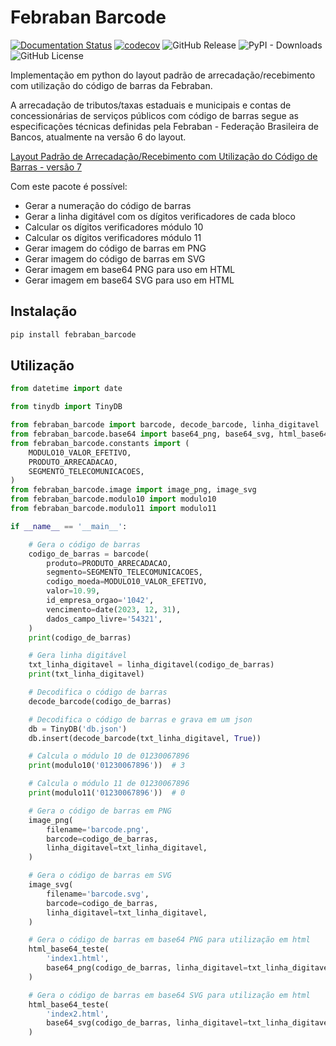 # Febraban Barcode

[![Documentation Status](https://readthedocs.org/projects/febraban-barcode/badge/?version=stable)](https://febraban-barcode.readthedocs.io/pt_BR/stable/?badge=stable)
[![codecov](https://codecov.io/gh/WilliamSampaio/febraban_barcode/graph/badge.svg?token=7E3X541UUR)](https://codecov.io/gh/WilliamSampaio/febraban_barcode)
![GitHub Release](https://img.shields.io/github/v/release/WilliamSampaio/febraban_barcode)
![PyPI - Downloads](https://img.shields.io/pypi/dm/febraban_barcode)
![GitHub License](https://img.shields.io/github/license/WilliamSampaio/febraban_barcode)

Implementação em python do layout padrão de arrecadação/recebimento com utilização do código de barras da Febraban.

A arrecadação de tributos/taxas estaduais e municipais e contas de concessionárias de serviços públicos com código de barras segue as especificações técnicas definidas pela Febraban - Federação Brasileira de Bancos, atualmente na versão 6 do layout.

[Layout Padrão de Arrecadação/Recebimento com Utilização do Código de Barras - versão 7](https://portal.febraban.org.br/pagina/3327/33/pt-br/layout-codigo-barras)

Com este pacote é possível:

* Gerar a numeração do código de barras
* Gerar a linha digitável com os dígitos verificadores de cada bloco
* Calcular os dígitos verificadores módulo 10
* Calcular os dígitos verificadores módulo 11
* Gerar imagem do código de barras em PNG
* Gerar imagem do código de barras em SVG
* Gerar imagem em base64 PNG para uso em HTML
* Gerar imagem em base64 SVG para uso em HTML

## Instalação

```bash
pip install febraban_barcode
```

## Utilização

```python
from datetime import date

from tinydb import TinyDB

from febraban_barcode import barcode, decode_barcode, linha_digitavel
from febraban_barcode.base64 import base64_png, base64_svg, html_base64_teste
from febraban_barcode.constants import (
    MODULO10_VALOR_EFETIVO,
    PRODUTO_ARRECADACAO,
    SEGMENTO_TELECOMUNICACOES,
)
from febraban_barcode.image import image_png, image_svg
from febraban_barcode.modulo10 import modulo10
from febraban_barcode.modulo11 import modulo11

if __name__ == '__main__':

    # Gera o código de barras
    codigo_de_barras = barcode(
        produto=PRODUTO_ARRECADACAO,
        segmento=SEGMENTO_TELECOMUNICACOES,
        codigo_moeda=MODULO10_VALOR_EFETIVO,
        valor=10.99,
        id_empresa_orgao='1042',
        vencimento=date(2023, 12, 31),
        dados_campo_livre='54321',
    )
    print(codigo_de_barras)

    # Gera linha digitável
    txt_linha_digitavel = linha_digitavel(codigo_de_barras)
    print(txt_linha_digitavel)

    # Decodifica o código de barras
    decode_barcode(codigo_de_barras)

    # Decodifica o código de barras e grava em um json
    db = TinyDB('db.json')
    db.insert(decode_barcode(txt_linha_digitavel, True))

    # Calcula o módulo 10 de 01230067896
    print(modulo10('01230067896'))  # 3

    # Calcula o módulo 11 de 01230067896
    print(modulo11('01230067896'))  # 0

    # Gera o código de barras em PNG
    image_png(
        filename='barcode.png',
        barcode=codigo_de_barras,
        linha_digitavel=txt_linha_digitavel,
    )

    # Gera o código de barras em SVG
    image_svg(
        filename='barcode.svg',
        barcode=codigo_de_barras,
        linha_digitavel=txt_linha_digitavel,
    )

    # Gera o código de barras em base64 PNG para utilização em html
    html_base64_teste(
        'index1.html',
        base64_png(codigo_de_barras, linha_digitavel=txt_linha_digitavel),
    )

    # Gera o código de barras em base64 SVG para utilização em html
    html_base64_teste(
        'index2.html',
        base64_svg(codigo_de_barras, linha_digitavel=txt_linha_digitavel),
    )

```
